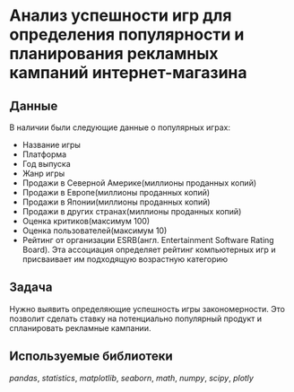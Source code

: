# Анализ успешности игр для определения популярности и планирования рекламных кампаний интернет-магазина


## Данные

В наличии были следующие данные о популярных играх:
- Название игры
- Платформа
- Год выпуска
- Жанр игры
- Продажи в Северной Америке(миллионы проданных копий)
- Продажи в Европе(миллионы проданных копий)
- Продажи в Японии(миллионы проданных копий)
- Продажи в других странах(миллионы проданных копий)
- Оценка критиков(максимум 100)
- Оценка пользователей(максимум 10)
- Рейтинг от организации ESRB(англ. Entertainment Software Rating Board). Эта ассоциация определяет рейтинг компьютерных игр и присваивает им подходящую возрастную категорию

## Задача

Нужно выявить определяющие успешность игры закономерности. Это позволит сделать ставку на потенциально популярный продукт и спланировать рекламные кампании.

## Используемые библиотеки
*pandas*, *statistics*, *matplotlib*, *seaborn*, *math*, *numpy*, *scipy*, *plotly*
